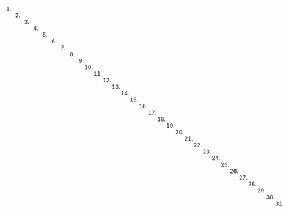 1. 2. 3. 4. 5. 6. 7. 8. 9. 10. 11. 12. 13. 14. 15. 16. 17. 18. 19. 20. 21. 22. 23. 24. 25. 26. 27. 28. 29. 30. 31. 32. 33. 34. 35. 36. 37. 38. 39. 40. 41. 42. 43. 44. 45. 46. 47. 48. 49. 50. 51. 52. 53. 54. 55. 56. 57. 58. 59. 60. 61. 62. 63. 64. 65. 66. 67. 68. 69. 70. 71. 72. 73. 74. 75. 76. 77. 78. 79. 80. 81. 82. 83. 84. 85. 86. 87. 88. 89. 90. 91. 92. 93. 94. 95. 96. 97. 98. 99. 100. 101. 102. 103. 104. 105. 106. 107. 108. 109. 110. 111. 112. 113. 114. 115. 116. 117. 118. 119. 120. 121. 122. 123. 124. 125. 126. 127. 128. 129. 130. 131. 132. 133. 134. 135. 136. 137. 138. 139. 140. 141. 142. 143. 144. 145. 146. 147. 148. 149. 150. 151. 152. 153. 154. 155. 156. 157. 158. 159. 160. 161. 162. 163. 164. 165. 166. 167. 168. 169. 170. 171. 172. 173. 174. 175. 176. 177. 178. 179. 180. 181. 182
Su ruego dicho señor regidor Eustaquio Polo de que doy fe
Antonio García, y Falcon
Arruego del libertó Eustaquio Polo
Antoni Manuel flores
Ferencio Xelato
El Libertano Yaterillo.
Libertad
64V En Quindío capital de la provincia del cítara a veinte y sancos días del
El Edificio Estipulado de la Nombres de octubre del año de milochcentos veinte. Ante mi escribano provisional y testigos que se nominaron parece el señor Manuel Valencia dueño de minas y esclavos que en certifico conocen y tux.
Lo y dijó: Que por cuanto que Nativiega estaba de la mano de toro,
nendiendo, ha madicristado un recibo de haber entregado a su exiti-
mo hermano la cantidad de cien pesos en que soñara fue hablau-
da, y que los tienen recuados dichos cien pesos en dicho hermano, y
Porque, aunque de ella se agregue originalmente, que por si sola y nombre de su dicho hermano le da carta de hauro y libertad ala mencionada Salome, en cuya virtud, se deciquesta y aprta del derecho, accion y orogiedad, dominio, y señorío que dicha
El del defrito de lión y propiedad, domini, enchere, negra Sakime, le queda tocas, tenía adquirido, y todos con el de patronato, y demas que le correspondan, los cede renuncia y tras paso a su calor afiende, no bueba a estar sujeta a serbidum
breyle colgiese poder irreducible conlibre franca y general a-
ministración para goitrate, contrate, testé, comparsea, en juicio
y estada el gorsu por medio des sus apoderados y prectique sin
inter-
vención delaturogante todo lo que esta permitido a los que nacieron
libres, usando en todo de su espantanza voluntad, que para ello forma
liza esta esfutura a sufacer con las requirtes legales, y precisos
quearon condenados usan mayor estabilidad. Me gide que de ella
les dos casos, aportizando, que en su puesto, para su respeto y
obligación
de los comunes autorizados que quiero para su seguridad y se colgar por su parte a no revocarlo, ni contraecit en manera alguna esta libertad y solo he visto oírse noosele hayan ni admita en tribunal el gozo, como no la esmera infanta acción que nolle perteneces, y se
visto por lo mismo haberlo aprobado, y roticidado añadiendo fuerza a fuerza, y contrato, a contrato, con todas las cláusulas vin- culares y solemnidades que para su perpetua validación se requieren, y a la observancia y cumplimiento de todo lo referido,
Se obliga con su persona, y tienes habitos y por haber con el poderio de Justicias sanción de fuero en derecho necesarias con la